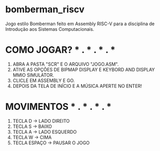 # bomberman_riscv
Jogo estilo Bomberman feito em Assembly RISC-V para a disciplina de Introdução aos Sistemas Computacionais.

# COMO JOGAR? * . * . * . *
1. ABRA A PASTA "SCR" E O ARQUIVO "JOGO.ASM".
2. ATIVE AS OPÇÕES DE BIPMAP DISPLAY E KEYBORD AND DISPLAY MMIO SIMULATOR.
3. CLICLE EM ASSEMBLY E GO.
4. DEPOIS DA TELA DE INÍCIO E A MÚSICA APERTE NO ENTER!
   
# MOVIMENTOS * . * . * . *
1. TECLA D -> LADO DIREITO
2. TECLA S -> BAIXO
3. TECLA A -> LADO ESQUERDO
4. TECLA W -> CIMA
5. TECLA ESPAÇO -> PAUSAR O JOGO
